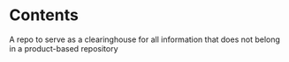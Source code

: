 # Contents
A repo to serve as a clearinghouse for all information that does not belong in a product-based repository


